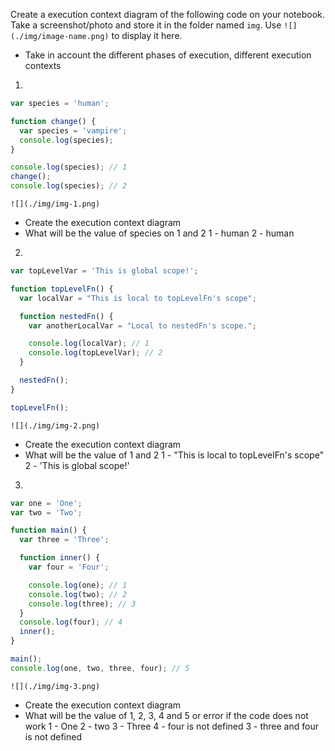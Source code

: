 Create a execution context diagram of the following code on your notebook. Take a screenshot/photo and store it in the folder named `img`. Use `![](./img/image-name.png)` to display it here.

- Take in account the different phases of execution, different execution contexts

1.

```js
var species = 'human';

function change() {
  var species = 'vampire';
  console.log(species);
}

console.log(species); // 1
change();
console.log(species); // 2
```

<!-- Put your image below -->

`![](./img/img-1.png)`

- Create the execution context diagram
- What will be the value of species on 1 and 2
1 - human
2 - human

2.

```js
var topLevelVar = 'This is global scope!';

function topLevelFn() {
  var localVar = "This is local to topLevelFn's scope";

  function nestedFn() {
    var anotherLocalVar = "Local to nestedFn's scope.";

    console.log(localVar); // 1
    console.log(topLevelVar); // 2
  }

  nestedFn();
}

topLevelFn();
```

<!-- Put your image below -->

`![](./img/img-2.png)`

- Create the execution context diagram
- What will be the value of 1 and 2
1 - "This is local to topLevelFn's scope"
2 - 'This is global scope!'



3.

```js
var one = 'One';
var two = 'Two';

function main() {
  var three = 'Three';

  function inner() {
    var four = 'Four';

    console.log(one); // 1
    console.log(two); // 2
    console.log(three); // 3
  }
  console.log(four); // 4
  inner();
}

main();
console.log(one, two, three, four); // 5
```

<!-- Put your image below -->

`![](./img/img-3.png)`

- Create the execution context diagram
- What will be the value of 1, 2, 3, 4 and 5 or error if the code does not work
1 - One
2 - two
3 - Three
4 - four is not defined
3 - three and four is not defined